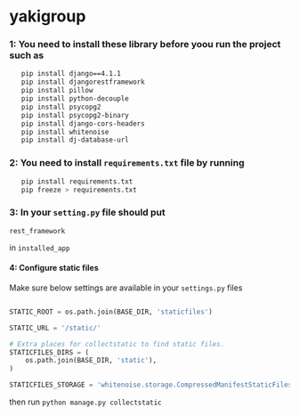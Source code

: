 # yakigroup
### 1: You need to install these library before yoou run the project such as
```bash
   pip install django==4.1.1
   pip install djangorestframework
   pip install pillow
   pip install python-decouple
   pip install psycopg2   
   pip install psycopg2-binary 
   pip install django-cors-headers
   pip install whitenoise 
   pip install dj-database-url  
```
### 2: You need to install ```requirements.txt``` file by running
 ```bash
    pip install requirements.txt
    pip freeze > requirements.txt
```    

### 3: In your ```setting.py``` file should put 
```
rest_framework

```  
in ```installed_app```


#### 4: Configure static files
  Make sure below settings are available in your `settings.py` files
  ```python

  STATIC_ROOT = os.path.join(BASE_DIR, 'staticfiles')

  STATIC_URL = '/static/'

  # Extra places for collectstatic to find static files.
  STATICFILES_DIRS = (
      os.path.join(BASE_DIR, 'static'),
  )

  STATICFILES_STORAGE = 'whitenoise.storage.CompressedManifestStaticFilesStorage'

  ```
  then run ```python manage.py collectstatic``` 

